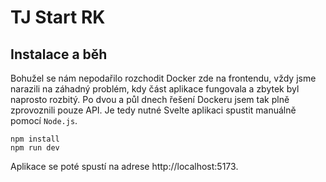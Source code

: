 # TJ Start RK

## Instalace a běh
Bohužel se nám nepodařilo rozchodit Docker zde na frontendu, vždy jsme narazili na záhadný problém, kdy část aplikace fungovala a zbytek byl naprosto rozbitý. Po dvou a půl dnech řešení Dockeru jsem tak plně zprovoznili pouze API. Je tedy nutné Svelte aplikaci spustit manuálně pomocí `Node.js`.

```
npm install
npm run dev
```
Aplikace se poté spustí na adrese http://localhost:5173.
